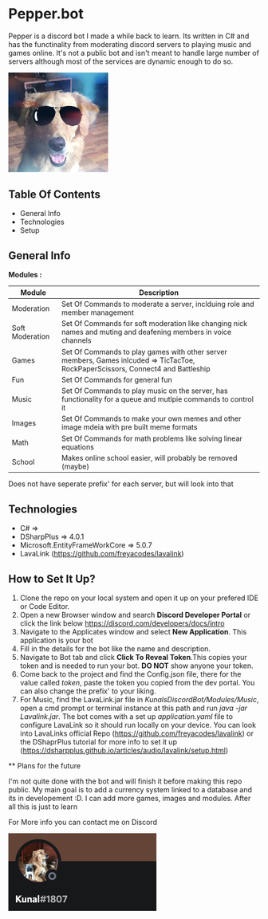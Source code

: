 # Pepper.bot
Pepper is a discord bot I made a while back to learn. Its written in C# and has the functinality from moderating discord servers to playing music and games online.
It's not a public bot and isn't meant to handle large number of servers although most of the services are dynamic enough to do so.

<img src="Images/Logo.jpg" width=200>

## Table Of Contents
* General Info
* Technologies
* Setup

## General Info
__Modules :__

Module | Description
--- | --- |
Moderation | Set Of Commands to moderate a server, inclduing role and member management |
Soft Moderation | Set Of Commands for soft moderation like changing nick names and muting and deafening members in voice channels|
Games | Set Of Commands to play games with other server members, Games inlcuded => TicTacToe, RockPaperScissors, Connect4 and Battleship|
Fun | Set Of Commands for general fun|
Music | Set Of Commands to play music on the server, has functionality for a queue and mutlpie commands to control it|
Images | Set Of Commands to make your own memes and other image mdeia with pre built meme formats|
Math | Set Of Commands for math problems like solving linear equations|
School | Makes online school easier, will probably be removed (maybe)|

Does not have seperate prefix' for each server, but will look into that

## Technologies

* C# => 
* DSharpPlus => 4.0.1
* Microsoft.EntityFrameWorkCore => 5.0.7
* LavaLink (https://github.com/freyacodes/lavalink)

## How to Set It Up?

1. Clone the repo on your local system and open it up on your prefered IDE or Code Editor.
2. Open a new Browser window and search **Discord Developer Portal** or click the link below
https://discord.com/developers/docs/intro
3. Navigate to the Applicates window and select **New Application**. This application is your bot
4. Fill in the details for the bot like the name and description.
5. Navigate to Bot tab and click **Click To Reveal Token**.This copies your token and is needed to run your bot. **DO NOT** show anyone your token.
6. Come back to the project and find the Config.json file, there for the value called *token*, paste the token you copied from the dev portal. You can also change the prefix' to your liking.
7. For Music, find the LavaLink.jar file in *KunalsDiscordBot/Modules/Music*, open a cmd prompt or terminal instance at this path and run
*java -jar Lavalink.jar*. The bot comes with a set up *application.yaml* file to configure LavaLink so it should run locally on your device. You can look into LavaLinks official Repo (https://github.com/freyacodes/lavalink) or the DShaprPlus tutorial for more info to set it up (https://dsharpplus.github.io/articles/audio/lavalink/setup.html)

** Plans for the future

I'm not quite done with the bot and will finish it before making this repo public. My main goal is to add a currency system linked to a database and its in developement :D.
I can add more games, images and modules. After all this is just to learn

For More info you can contact me on Discord

![](Images/DiscordIcon.png)
